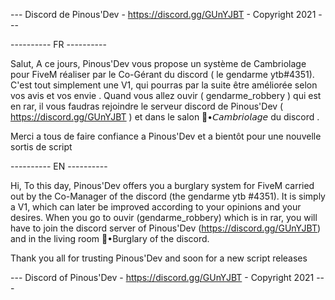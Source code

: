 --- Discord de Pinous'Dev - https://discord.gg/GUnYJBT - Copyright 2021 ---

---------- FR ----------

Salut, A ce jours, Pinous'Dev vous propose un système de Cambriolage pour FiveM réaliser par le Co-Gérant du discord ( le gendarme ytb#4351). C'est tout simplement une V1, qui pourras par la suite être améliorée selon vos avis et vos envie . Quand vous allez ouvir ( gendarme_robbery ) qui est en rar, il vous faudras rejoindre le serveur discord de Pinous'Dev ( https://discord.gg/GUnYJBT ) et dans le salon 🎥•𝘊𝘢𝘮𝘣𝘳𝘪𝘰𝘭𝘢𝘨𝘦 du discord . 

Merci a tous de faire confiance a Pinous'Dev et a bientôt pour une nouvelle sortis de script



---------- EN ----------



Hi, To this day, Pinous'Dev offers you a burglary system for FiveM carried out by the Co-Manager of the discord (the gendarme ytb #4351). It is simply a V1, which can later be improved according to your opinions and your desires. When you go to ouvir (gendarme_robbery) which is in rar, you will have to join the discord server of Pinous'Dev (https://discord.gg/GUnYJBT) and in the living room 🎥•Burglary of the discord. 

Thank you all for trusting Pinous'Dev and soon for a new script releases





--- Discord of Pinous'Dev - https://discord.gg/GUnYJBT - Copyright 2021 ---

